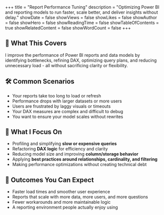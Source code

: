 +++
title = "Report Performance Tuning"
description = "Optimizing Power BI and reporting models to run faster, scale better, and deliver insights without delay."
showDate = false
showViews = false
showLikes = false
showAuthor = false
showHero = false
showReadingTime = false
showTableOfContents = true
showRelatedContent = false
showWordCount = false
+++

## 🧩 What This Covers

I improve the performance of Power BI reports and data models by identifying bottlenecks, refining DAX, optimizing query plans, and reducing unnecessary load - all without sacrificing clarity or flexibility.

## 🛠 Common Scenarios

- Your reports take too long to load or refresh
- Performance drops with larger datasets or more users
- Users are frustrated by laggy visuals or timeouts
- Your DAX measures are complex and difficult to debug
- You want to ensure your model scales without rewrites

## 📌 What I Focus On

- Profiling and simplifying **slow or expensive queries**
- Refactoring **DAX logic** for efficiency and clarity
- Reducing model size and improving **column/storage behavior**
- Applying **best practices around relationships, cardinality, and filtering**
- Making performance optimizations without creating technical debt

## 🚀 Outcomes You Can Expect

- Faster load times and smoother user experience
- Reports that scale with more data, more users, and more questions
- Fewer workarounds and more maintainable logic
- A reporting environment people actually enjoy using
